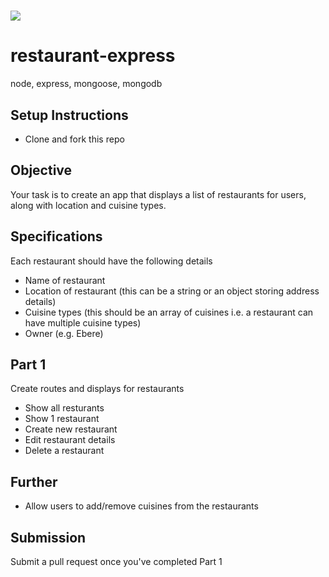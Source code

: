 # ![](https://ga-dash.s3.amazonaws.com/production/assets/logo-9f88ae6c9c3871690e33280fcf557f33.png)

# restaurant-express
node, express, mongoose, mongodb

## Setup Instructions
- Clone and fork this repo

## Objective
Your task is to create an app that displays a list of restaurants for users, along with location and cuisine types.

## Specifications
Each restaurant should have the following details
- Name of restaurant
- Location of restaurant (this can be a string or an object storing address details)
- Cuisine types (this should be an array of cuisines i.e. a restaurant can have multiple cuisine types)
- Owner (e.g. Ebere)

## Part 1
Create routes and displays for restaurants
- Show all resturants
- Show 1 restaurant
- Create new restaurant
- Edit restaurant details
- Delete a restaurant

## Further
- Allow users to add/remove cuisines from the restaurants

## Submission
Submit a pull request once you've completed Part 1

